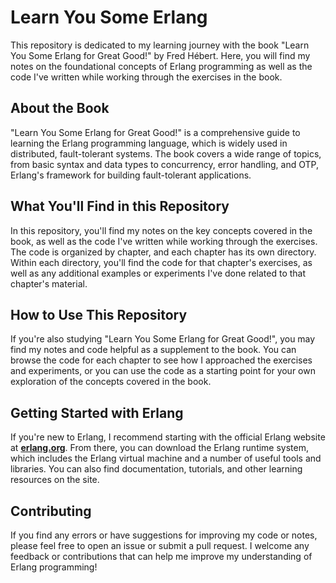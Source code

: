 # **Learn You Some Erlang**

This repository is dedicated to my learning journey with the book "Learn You Some Erlang for Great Good!" by Fred Hébert. Here, you will find my notes on the foundational concepts of Erlang programming as well as the code I've written while working through the exercises in the book.

## **About the Book**

"Learn You Some Erlang for Great Good!" is a comprehensive guide to learning the Erlang programming language, which is widely used in distributed, fault-tolerant systems. The book covers a wide range of topics, from basic syntax and data types to concurrency, error handling, and OTP, Erlang's framework for building fault-tolerant applications.

## **What You'll Find in this Repository**

In this repository, you'll find my notes on the key concepts covered in the book, as well as the code I've written while working through the exercises. The code is organized by chapter, and each chapter has its own directory. Within each directory, you'll find the code for that chapter's exercises, as well as any additional examples or experiments I've done related to that chapter's material.

## **How to Use This Repository**

If you're also studying "Learn You Some Erlang for Great Good!", you may find my notes and code helpful as a supplement to the book. You can browse the code for each chapter to see how I approached the exercises and experiments, or you can use the code as a starting point for your own exploration of the concepts covered in the book.

## **Getting Started with Erlang**

If you're new to Erlang, I recommend starting with the official Erlang website at **[erlang.org](https://www.erlang.org/)**. From there, you can download the Erlang runtime system, which includes the Erlang virtual machine and a number of useful tools and libraries. You can also find documentation, tutorials, and other learning resources on the site.

## **Contributing**

If you find any errors or have suggestions for improving my code or notes, please feel free to open an issue or submit a pull request. I welcome any feedback or contributions that can help me improve my understanding of Erlang programming!
